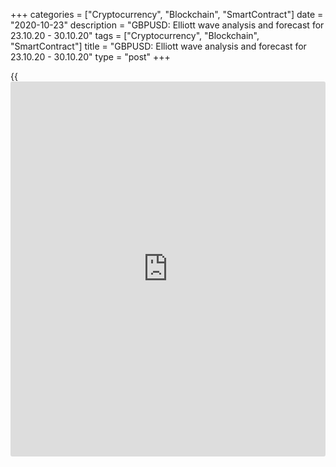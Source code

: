 +++
categories = ["Cryptocurrency", "Blockchain", "SmartContract"]
date = "2020-10-23"
description = "GBPUSD: Elliott wave analysis and forecast for 23.10.20 - 30.10.20"
tags = ["Cryptocurrency", "Blockchain", "SmartContract"]
title = "GBPUSD: Elliott wave analysis and forecast for 23.10.20 - 30.10.20"
type = "post"
+++

{{<iframe id="large-banner" src="https://www.bounty.group/#slide=25.0" width="100%" height="600" scrolling="no" style="border: 0px solid rgb(216, 221, 230); border-radius: 3px;">}}

2020-10-23

2020-10-23

GBPUSD: Elliott wave analysis and forecast for 23.10.20 – 30.10.20Alex
Geuta

 **Main scenario:** consider long positions from corrections above the
level of 1.2854 with a target of 1.3300 – 1.3485.

 **Alternative scenario:** breakout and consolidation below the level of
1.2854 will allow the pair to continue declining to the levels of 1.2679
– 1.2443.

 **Analysis:** Daily time frame: presumably, the first wave of larger
degree (1) continues developing, with wave 3 of (3) formed inside. H4
time frame: apparently, a local correction formed as the fourth wave 4
of (3). H1 time frame: presumably, an ascending fifth wave 5 of (3) is
developing, with the third wave of smaller degree iii of 5 forming
inside. If the presumption is correct, the pair will continue to rise to
the levels of 1.3300 – 1.3485. The level of 1.2854 is critical in this
scenario, as its breakout will enable the pair to continue declining to
the levels of 1.2679 – 1.2443.

* * *

* * *

* * *

P.S. Did you like my article? Share it in social networks: it will be
the best “thank you" :)

Ask me questions and comment below. I’ll be glad to answer your
questions and give necessary explanations.

 **Useful links:**

  * I recommend trying to trade with a reliable broker [here][1]. The system allows you to trade by yourself or copy successful traders from all across the globe.
  * Use my promo-code BLOG for getting deposit bonus 50% on LiteForex platform. Just enter this code in the appropriate field while [depositing][2] your trading account.
  * Telegram chat for traders: <t.me/liteforexengchat>. We are sharing the signals and trading experience
  * Telegram channel with high-quality analytics, Forex reviews, training articles, and other useful things for traders <t.me/liteforex>

## Price chart of GBPUSD in real time mode

The content of this article reflects the author’s opinion and does not
necessarily reflect the official position of LiteForex. The material
published on this page is provided for informational purposes only and
should not be considered as the provision of investment advice for the
purposes of Directive 2004/39/EC.

Rate this article:

{{value}}

( {{count}} {{title}} )

   1. my.liteforex.com/?category=analysts-opinions&slug=gbpusd-elliott-wave-analysis-and-forecast-for-231020-301020&openPopup=%2Fregistration%2Fpopup&utm_source=blog&utm_medium=article&utm_campaign=bonus
   2. my.liteforex.com/deposit/?category=analysts-opinions&slug=gbpusd-elliott-wave-analysis-and-forecast-for-231020-301020&promo_code=BLOG&utm_source=blog&utm_medium=article&utm_campaign=bonus